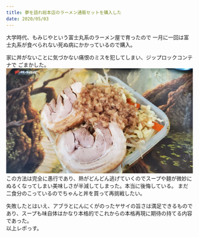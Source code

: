 ```yaml
---
title: 夢を語れ総本店のラーメン通販セットを購入した
date: 2020/05/03
---
```


大学時代、もみじやという富士丸系のラーメン屋で育ったので
一月に一回は富士丸系が食べられない死ぬ病にかかっているので購入。

家に丼がないことに気づかない痛恨のミスを犯してしまい、ジップロックコンテナで
ごまかした。
![zirou](EW-0vYLVcAAO-wP.jpeg)
この方法は完全に愚行であり、熱がどんどん逃げていくのでスープや麺が微妙にぬるくなってしまい美味しさが半減してしまった。本当に後悔している。
まだ二食分のこっているのでちゃんと丼を買って再挑戦したい。 
 
失敗したとはいえ、アブラとにんにくがのったヤサイの旨さは満足できるものであり、スープも味自体はかなり本格的でこれからの本格再現に期待の持てる内容であった。  
以上レポっす。
